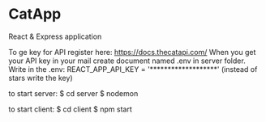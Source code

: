 # CatApp
React &amp; Express application

To ge key for API register here: https://docs.thecatapi.com/
When you get your API key in your mail create document named .env in server folder.
Write in the .env: REACT_APP_API_KEY = '*******************' (instead of stars write the key)

to start server: 
$ cd server
$ nodemon

to start client:
$ cd client
$ npm start

